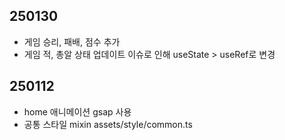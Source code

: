 ## 250130

- 게임 승리, 패배, 점수 추가
- 게임 적, 총알 상태 업데이트 이슈로 인해 useState > useRef로 변경

## 250112

- home 애니메이션 gsap 사용
- 공통 스타일 mixin assets/style/common.ts
